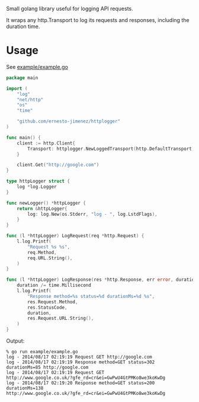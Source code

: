 Small golang library useful for logging API requests.

It wraps any http.Transport to log its requests and responses,
including the duration time.

# Usage

See [example/example.go](example/example.go)

```go
package main

import (
	"log"
	"net/http"
	"os"
	"time"

	"github.com/ernesto-jimenez/httplogger"
)

func main() {
	client := http.Client{
		Transport: httplogger.NewLoggedTransport(http.DefaultTransport, newLogger()),
	}

	client.Get("http://google.com")
}

type httpLogger struct {
	log *log.Logger
}

func newLogger() *httpLogger {
	return &httpLogger{
		log: log.New(os.Stderr, "log - ", log.LstdFlags),
	}
}

func (l *httpLogger) LogRequest(req *http.Request) {
	l.log.Printf(
		"Request %s %s",
		req.Method,
		req.URL.String(),
	)
}

func (l *httpLogger) LogResponse(res *http.Response, err error, duration time.Duration) {
	duration /= time.Millisecond
	l.log.Printf(
		"Response method=%s status=%d durationMs=%d %s",
		res.Request.Method,
		res.StatusCode,
		duration,
		res.Request.URL.String(),
	)
}
```

Output:

```
% go run example/example.go
log - 2014/08/17 02:19:19 Request GET http://google.com
log - 2014/08/17 02:19:19 Response method=GET status=302
durationMs=85 http://google.com
log - 2014/08/17 02:19:19 Request GET
http://www.google.co.uk/?gfe_rd=cr&ei=GwPwU4GtPMKo8we3koKwDg
log - 2014/08/17 02:19:20 Response method=GET status=200
durationMs=138
http://www.google.co.uk/?gfe_rd=cr&ei=GwPwU4GtPMKo8we3koKwDg
```
